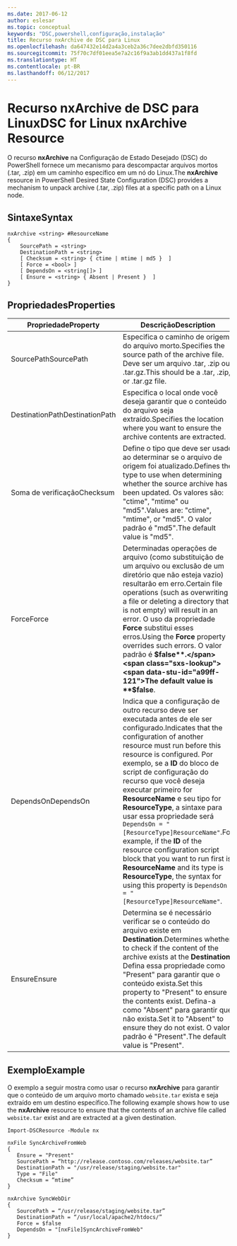```yaml
---
ms.date: 2017-06-12
author: eslesar
ms.topic: conceptual
keywords: "DSC,powershell,configuração,instalação"
title: Recurso nxArchive de DSC para Linux
ms.openlocfilehash: da647432e14d2a4a3ceb2a36c7dee2dbfd350116
ms.sourcegitcommit: 75f70c7df01eea5e7a2c16f9a3ab1dd437a1f8fd
ms.translationtype: HT
ms.contentlocale: pt-BR
ms.lasthandoff: 06/12/2017
---
```

# <a name="dsc-for-linux-nxarchive-resource"></a><span data-ttu-id="a99ff-103">Recurso nxArchive de DSC para Linux</span><span class="sxs-lookup"><span data-stu-id="a99ff-103">DSC for Linux nxArchive Resource</span></span>

<span data-ttu-id="a99ff-104">O recurso **nxArchive** na Configuração de Estado Desejado (DSC) do PowerShell fornece um mecanismo para descompactar arquivos mortos (.tar, .zip) em um caminho específico em um nó do Linux.</span><span class="sxs-lookup"><span data-stu-id="a99ff-104">The **nxArchive** resource in PowerShell Desired State Configuration (DSC) provides a mechanism to unpack archive (.tar, .zip) files at a specific path on a Linux node.</span></span>

## <a name="syntax"></a><span data-ttu-id="a99ff-105">Sintaxe</span><span class="sxs-lookup"><span data-stu-id="a99ff-105">Syntax</span></span>

```
nxArchive <string> #ResourceName
{
    SourcePath = <string>
    DestinationPath = <string>
    [ Checksum = <string> { ctime | mtime | md5 }  ]
    [ Force = <bool> ]
    [ DependsOn = <string[]> ]
    [ Ensure = <string> { Absent | Present }  ]
}
```

## <a name="properties"></a><span data-ttu-id="a99ff-106">Propriedades</span><span class="sxs-lookup"><span data-stu-id="a99ff-106">Properties</span></span>

|  <span data-ttu-id="a99ff-107">Propriedade</span><span class="sxs-lookup"><span data-stu-id="a99ff-107">Property</span></span> |  <span data-ttu-id="a99ff-108">Descrição</span><span class="sxs-lookup"><span data-stu-id="a99ff-108">Description</span></span> | 
|---|---|
| <span data-ttu-id="a99ff-109">SourcePath</span><span class="sxs-lookup"><span data-stu-id="a99ff-109">SourcePath</span></span>| <span data-ttu-id="a99ff-110">Especifica o caminho de origem do arquivo morto.</span><span class="sxs-lookup"><span data-stu-id="a99ff-110">Specifies the source path of the archive file.</span></span> <span data-ttu-id="a99ff-111">Deve ser um arquivo .tar, .zip ou .tar.gz.</span><span class="sxs-lookup"><span data-stu-id="a99ff-111">This should be a .tar, .zip, or .tar.gz file.</span></span> | 
| <span data-ttu-id="a99ff-112">DestinationPath</span><span class="sxs-lookup"><span data-stu-id="a99ff-112">DestinationPath</span></span>| <span data-ttu-id="a99ff-113">Especifica o local onde você deseja garantir que o conteúdo do arquivo seja extraído.</span><span class="sxs-lookup"><span data-stu-id="a99ff-113">Specifies the location where you want to ensure the archive contents are extracted.</span></span>| 
| <span data-ttu-id="a99ff-114">Soma de verificação</span><span class="sxs-lookup"><span data-stu-id="a99ff-114">Checksum</span></span>| <span data-ttu-id="a99ff-115">Define o tipo que deve ser usado ao determinar se o arquivo de origem foi atualizado.</span><span class="sxs-lookup"><span data-stu-id="a99ff-115">Defines the type to use when determining whether the source archive has been updated.</span></span> <span data-ttu-id="a99ff-116">Os valores são: "ctime", "mtime" ou "md5".</span><span class="sxs-lookup"><span data-stu-id="a99ff-116">Values are: "ctime", "mtime", or "md5".</span></span> <span data-ttu-id="a99ff-117">O valor padrão é "md5".</span><span class="sxs-lookup"><span data-stu-id="a99ff-117">The default value is "md5".</span></span>| 
| <span data-ttu-id="a99ff-118">Force</span><span class="sxs-lookup"><span data-stu-id="a99ff-118">Force</span></span>| <span data-ttu-id="a99ff-119">Determinadas operações de arquivo (como substituição de um arquivo ou exclusão de um diretório que não esteja vazio) resultarão em erro.</span><span class="sxs-lookup"><span data-stu-id="a99ff-119">Certain file operations (such as overwriting a file or deleting a directory that is not empty) will result in an error.</span></span> <span data-ttu-id="a99ff-120">O uso da propriedade **Force** substitui esses erros.</span><span class="sxs-lookup"><span data-stu-id="a99ff-120">Using the **Force** property overrides such errors.</span></span> <span data-ttu-id="a99ff-121">O valor padrão é **$false**.</span><span class="sxs-lookup"><span data-stu-id="a99ff-121">The default value is **$false**.</span></span>| 
| <span data-ttu-id="a99ff-122">DependsOn</span><span class="sxs-lookup"><span data-stu-id="a99ff-122">DependsOn</span></span> | <span data-ttu-id="a99ff-123">Indica que a configuração de outro recurso deve ser executada antes de ele ser configurado.</span><span class="sxs-lookup"><span data-stu-id="a99ff-123">Indicates that the configuration of another resource must run before this resource is configured.</span></span> <span data-ttu-id="a99ff-124">Por exemplo, se a **ID** do bloco de script de configuração do recurso que você deseja executar primeiro for **ResourceName** e seu tipo for **ResourceType**, a sintaxe para usar essa propriedade será `DependsOn = "[ResourceType]ResourceName"`.</span><span class="sxs-lookup"><span data-stu-id="a99ff-124">For example, if the **ID** of the resource configuration script block that you want to run first is **ResourceName** and its type is **ResourceType**, the syntax for using this property is `DependsOn = "[ResourceType]ResourceName"`.</span></span>| 
| <span data-ttu-id="a99ff-125">Ensure</span><span class="sxs-lookup"><span data-stu-id="a99ff-125">Ensure</span></span>| <span data-ttu-id="a99ff-126">Determina se é necessário verificar se o conteúdo do arquivo existe em **Destination**.</span><span class="sxs-lookup"><span data-stu-id="a99ff-126">Determines whether to check if the content of the archive exists at the **Destination**.</span></span> <span data-ttu-id="a99ff-127">Defina essa propriedade como "Present" para garantir que o conteúdo exista.</span><span class="sxs-lookup"><span data-stu-id="a99ff-127">Set this property to "Present" to ensure the contents exist.</span></span> <span data-ttu-id="a99ff-128">Defina-a como "Absent" para garantir que não exista.</span><span class="sxs-lookup"><span data-stu-id="a99ff-128">Set it to "Absent" to ensure they do not exist.</span></span> <span data-ttu-id="a99ff-129">O valor padrão é "Present".</span><span class="sxs-lookup"><span data-stu-id="a99ff-129">The default value is "Present".</span></span>| 

## <a name="example"></a><span data-ttu-id="a99ff-130">Exemplo</span><span class="sxs-lookup"><span data-stu-id="a99ff-130">Example</span></span>

<span data-ttu-id="a99ff-131">O exemplo a seguir mostra como usar o recurso **nxArchive** para garantir que o conteúdo de um arquivo morto chamado `website.tar` exista e seja extraído em um destino específico.</span><span class="sxs-lookup"><span data-stu-id="a99ff-131">The following example shows how to use the **nxArchive** resource to ensure that the contents of an archive file called `website.tar` exist and are extracted at a given destination.</span></span>

```
Import-DSCResource -Module nx 

nxFile SyncArchiveFromWeb
{
   Ensure = "Present"
   SourcePath = “http://release.contoso.com/releases/website.tar”
   DestinationPath = "/usr/release/staging/website.tar"
   Type = "File"
   Checksum = “mtime”
}

nxArchive SyncWebDir
{
   SourcePath = “/usr/release/staging/website.tar”
   DestinationPath = “/usr/local/apache2/htdocs/”
   Force = $false
   DependsOn = "[nxFile]SyncArchiveFromWeb"
} 
```

